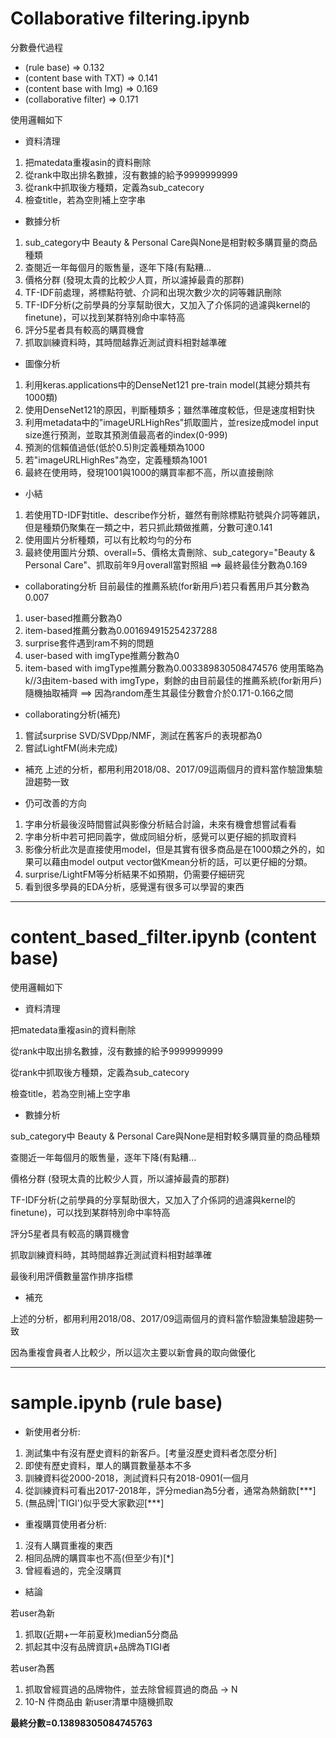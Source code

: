 # Collaborative filtering.ipynb

分數疊代過程
- (rule base) => 0.132
- (content base with TXT) => 0.141
- (content base with Img) => 0.169
- (collaborative filter) => 0.171

使用邏輯如下

- 資料清理
1. 把matedata重複asin的資料刪除
2. 從rank中取出排名數據，沒有數據的給予9999999999
3. 從rank中抓取後方種類，定義為sub_catecory
4. 檢查title，若為空則補上空字串

- 數據分析
1. sub_category中 Beauty & Personal Care與None是相對較多購買量的商品種類
2. 查閱近一年每個月的販售量，逐年下降(有點糟...
3. 價格分群 (發現太貴的比較少人買，所以濾掉最貴的那群)
4. TF-IDF前處理，將標點符號、介詞和出現次數少次的詞等雜訊刪除
5. TF-IDF分析(之前學員的分享幫助很大，又加入了介係詞的過濾與kernel的finetune)，可以找到某群特別命中率特高 
6. 評分5星者具有較高的購買機會
7. 抓取訓練資料時，其時間越靠近測試資料相對越準確

- 圖像分析
1. 利用keras.applications中的DenseNet121 pre-train model(其總分類共有1000類)
2. 使用DenseNet121的原因，判斷種類多；雖然準確度較低，但是速度相對快
3. 利用metadata中的"imageURLHighRes"抓取圖片，並resize成model input size進行預測，並取其預測值最高者的index(0-999)
4. 預測的信賴值過低(低於0.5)則定義種類為1000
5. 若"imageURLHighRes"為空，定義種類為1001
6. 最終在使用時，發現1001與1000的購買率都不高，所以直接刪除

- 小結
1. 若使用TD-IDF對title、describe作分析，雖然有刪除標點符號與介詞等雜訊，但是種類仍聚集在一類之中，若只抓此類做推薦，分數可達0.141
2. 使用圖片分析種類，可以有比較均勻的分布
3. 最終使用圖片分類、overall=5、價格太貴刪除、sub_category="Beauty & Personal Care"、抓取前年9月overall當對照組
  ==> 最終最佳分數為0.169

- collaborating分析
目前最佳的推薦系統(for新用戶)若只看舊用戶其分數為0.007

1. user-based推薦分數為0
2. item-based推薦分數為0.001694915254237288
3. surprise套件遇到ram不夠的問題
3. user-based with imgType推薦分數為0
4. item-based with imgType推薦分數為0.003389830508474576
使用策略為k//3由item-based with imgType，剩餘的由目前最佳的推薦系統(for新用戶)隨機抽取補齊
  ==> 因為random產生其最佳分數會介於0.171-0.166之間

- collaborating分析(補充)
1. 嘗試surprise SVD/SVDpp/NMF，測試在舊客戶的表現都為0
2. 嘗試LightFM(尚未完成)

- 補充
上述的分析，都用利用2018/08、2017/09這兩個月的資料當作驗證集驗證趨勢一致

- 仍可改善的方向
1. 字串分析最後沒時間嘗試與影像分析結合討論，未來有機會想嘗試看看
2. 字串分析中若可把同義字，做成同組分析，感覺可以更仔細的抓取資料
3. 影像分析此次是直接使用model，但是其實有很多商品是在1000類之外的，如果可以藉由model output vector做Kmean分析的話，可以更仔細的分類。
4. surprise/LightFM等分析結果不如預期，仍需要仔細研究
5. 看到很多學員的EDA分析，感覺還有很多可以學習的東西

-----------------

# content_based_filter.ipynb (content base)

使用邏輯如下
- 資料清理

把matedata重複asin的資料刪除

從rank中取出排名數據，沒有數據的給予9999999999

從rank中抓取後方種類，定義為sub_catecory

檢查title，若為空則補上空字串

- 數據分析

sub_category中 Beauty & Personal Care與None是相對較多購買量的商品種類

查閱近一年每個月的販售量，逐年下降(有點糟...

價格分群 (發現太貴的比較少人買，所以濾掉最貴的那群)

TF-IDF分析(之前學員的分享幫助很大，又加入了介係詞的過濾與kernel的finetune)，可以找到某群特別命中率特高 

評分5星者具有較高的購買機會

抓取訓練資料時，其時間越靠近測試資料相對越準確

最後利用評價數量當作排序指標

 - 補充

上述的分析，都用利用2018/08、2017/09這兩個月的資料當作驗證集驗證趨勢一致

因為重複會員者人比較少，所以這次主要以新會員的取向做優化

-----------------

# sample.ipynb (rule base)

- 新使用者分析:
1. 測試集中有沒有歷史資料的新客戶。[考量沒歷史資料者怎麼分析]
2. 即使有歷史資料，單人的購買數量基本不多
3. 訓練資料從2000-2018，測試資料只有2018-0901(一個月
4. 從訓練資料可看出2017-2018年，評分median為5分者，通常為熱銷款[***]
5. (無品牌|'TIGI')似乎受大家歡迎[***]

- 重複購買使用者分析:
1. 沒有人購買重複的東西
2. 相同品牌的購買率也不高(但至少有)[*]
3. 曾經看過的，完全沒購買


- 結論

若user為新
1. 抓取(近期+一年前夏秋)median5分商品
2. 抓起其中沒有品牌資訊+品牌為TIGI者

若user為舊
1. 抓取曾經買過的品牌物件，並去除曾經買過的商品 -> N
2. 10-N 件商品由 新user清單中隨機抓取

**最終分數=0.13898305084745763**

